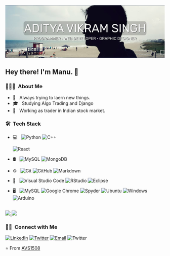 <img src="https://raw.githubusercontent.com/AVS1508/AVS1508/master/assets/Aditya%20Vikram%20Singh%20Banner.png">

<h2> Hey there! I'm Manu. 👋</h2>

<h3> 👨🏻‍💻 &nbsp;About Me </h3>

- 🤔 &nbsp; Always trying to laern new things.
- 🎓 &nbsp; Studying Algo Trading and Django
- 💼 &nbsp; Working as trader in Indian stock market.

<h3> 🛠 &nbsp;Tech Stack</h3>

- 💻 &nbsp;
  ![Python](https://img.shields.io/badge/-Python-333333?style=flat&logo=python)
  ![C++](https://img.shields.io/badge/-C++-333333?style=flat&logo=C%2B%2B&logoColor=00599C)


  ![React](https://img.shields.io/badge/-React-333333?style=flat&logo=react)
- 🛢 &nbsp;
  ![MySQL](https://img.shields.io/badge/-MySQL-333333?style=flat&logo=mysql)
  ![MongoDB](https://img.shields.io/badge/-MongoDB-333333?style=flat&logo=mongodb)
- ⚙️ &nbsp;
  ![Git](https://img.shields.io/badge/-Git-333333?style=flat&logo=git)
  ![GitHub](https://img.shields.io/badge/-GitHub-333333?style=flat&logo=github)
  ![Markdown](https://img.shields.io/badge/-Markdown-333333?style=flat&logo=markdown)
- 🔧 &nbsp;
  ![Visual Studio Code](https://img.shields.io/badge/-Visual%20Studio%20Code-333333?style=flat&logo=visual-studio-code&logoColor=007ACC)
  ![RStudio](https://img.shields.io/badge/-RStudio-333333?style=flat&logo=rstudio)
  ![Eclipse](https://img.shields.io/badge/-Eclipse-333333?style=flat&logo=eclipse-ide&logoColor=2C2255)
- 🖥 &nbsp;
  ![MySQL](https://img.shields.io/badge/mysql-%2300f.svg?style=flat&logo=mysql&logoColor=white)
  ![Google Chrome](https://img.shields.io/badge/Google%20Chrome-4285F4?style=flat&logo=GoogleChrome&logoColor=white)
  ![Spyder](https://img.shields.io/badge/Spyder-838485?style=for-the-badge&logo=spyder%20ide&logoColor=maroon)
  ![Ubuntu](https://img.shields.io/badge/Ubuntu-E95420?style=for-the-badge&logo=ubuntu&logoColor=white)
  	![Windows](https://img.shields.io/badge/Windows-0078D6?style=for-the-badge&logo=windows&logoColor=white)
    ![Arduino](https://img.shields.io/badge/-Arduino-00979D?style=for-the-badge&logo=Arduino&logoColor=white)
<br/>

<a href="https://github.com/manuirapuram">
  <img height="180em" src="https://github-readme-stats.vercel.app/api?username=manuirapuram&theme=radical&show_icons=true" />
  <img height="180em" src="https://github-readme-stats.vercel.app/api/top-langs/?username=manuirapuram&theme=buefy&layout=compact" />
</a>

<br/>

<h3> 🤝🏻 &nbsp;Connect with Me </h3>

<p align="center">

<a href="https://www.linkedin.com/in/manu-s-62522a247/"><img alt="LinkedIn" src="https://img.shields.io/badge/LinkedIn-Manu%20S-blue?style=flat-square&logo=linkedin"></a>
<a href="https://twitter.com/MANUIRAPURAM/"><img alt="Twitter" src="https://img.shields.io/badge/Twitter-Manu%231DA1F2.svg?style=flat-square&logo=Twitter&logoColor=white"></a>
<a href="mailto:manuirapuram@gmail.com"><img alt="Email" src="https://img.shields.io/badge/Email-manuirapuram@gmail.com-blue?style=flat-square&logo=gmail"></a>
![Twitter](https://img.shields.io/badge/Twitter-%231DA1F2.svg?style=for-the-badge&logo=Twitter&logoColor=white)
</p>

⭐️ From [AVS1508](https://github.com/AVS1508)
